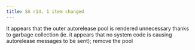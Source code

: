 ```yaml
---
title: SA r14, 1 item changed
---
```


It appears that the outer autorelease pool is rendered unnecessary thanks to garbage collection (ie. it appears that no system code is causing autorelease messages to be sent); remove the pool
